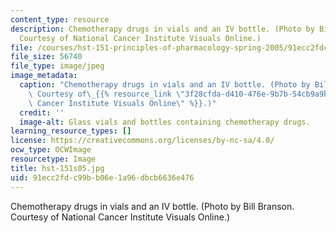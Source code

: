 ```yaml
---
content_type: resource
description: Chemotherapy drugs in vials and an IV bottle. (Photo by Bill Branson.
  Courtesy of National Cancer Institute Visuals Online.)
file: /courses/hst-151-principles-of-pharmacology-spring-2005/91ecc2fdc99bb06e1a96dbcb6636e476_hst-151s05.jpg
file_size: 56740
file_type: image/jpeg
image_metadata:
  caption: "Chemotherapy drugs in vials and an IV bottle. (Photo by Bill Branson.\
    \ Courtesy of\_{{% resource_link \"3f28cfda-d410-476e-9b7b-54cb9a9bb40b\" \"National\
    \ Cancer Institute Visuals Online\" %}}.)"
  credit: ''
  image-alt: Glass vials and bottles containing chemotherapy drugs.
learning_resource_types: []
license: https://creativecommons.org/licenses/by-nc-sa/4.0/
ocw_type: OCWImage
resourcetype: Image
title: hst-151s05.jpg
uid: 91ecc2fd-c99b-b06e-1a96-dbcb6636e476
---
```

Chemotherapy drugs in vials and an IV bottle. (Photo by Bill Branson. Courtesy of National Cancer Institute Visuals Online.)